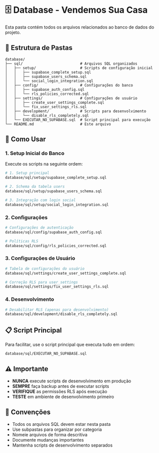 # 🗄️ Database - Vendemos Sua Casa

Esta pasta contém todos os arquivos relacionados ao banco de dados do projeto.

## 📁 Estrutura de Pastas

```
database/
├── sql/                          # Arquivos SQL organizados
│   ├── setup/                    # Scripts de configuração inicial
│   │   ├── supabase_complete_setup.sql
│   │   ├── supabase_users_schema.sql
│   │   └── social_login_integration.sql
│   ├── config/                   # Configurações do banco
│   │   ├── supabase_auth_config.sql
│   │   └── rls_policies_corrected.sql
│   ├── settings/                 # Configurações de usuário
│   │   ├── create_user_settings_complete.sql
│   │   └── fix_user_settings_rls.sql
│   ├── development/              # Scripts para desenvolvimento
│   │   └── disable_rls_completely.sql
│   └── EXECUTAR_NO_SUPABASE.sql  # Script principal para execução
└── README.md                     # Este arquivo
```

## 🚀 Como Usar

### 1. Setup Inicial do Banco
Execute os scripts na seguinte ordem:

```bash
# 1. Setup principal
database/sql/setup/supabase_complete_setup.sql

# 2. Schema da tabela users
database/sql/setup/supabase_users_schema.sql

# 3. Integração com login social
database/sql/setup/social_login_integration.sql
```

### 2. Configurações
```bash
# Configurações de autenticação
database/sql/config/supabase_auth_config.sql

# Políticas RLS
database/sql/config/rls_policies_corrected.sql
```

### 3. Configurações de Usuário
```bash
# Tabela de configurações do usuário
database/sql/settings/create_user_settings_complete.sql

# Correção RLS para user_settings
database/sql/settings/fix_user_settings_rls.sql
```

### 4. Desenvolvimento
```bash
# Desabilitar RLS (apenas para desenvolvimento)
database/sql/development/disable_rls_completely.sql
```

## 📋 Script Principal

Para facilitar, use o script principal que executa tudo em ordem:

```bash
database/sql/EXECUTAR_NO_SUPABASE.sql
```

## ⚠️ Importante

- **NUNCA** execute scripts de desenvolvimento em produção
- **SEMPRE** faça backup antes de executar scripts
- **VERIFIQUE** as permissões RLS após execução
- **TESTE** em ambiente de desenvolvimento primeiro

## 🔧 Convenções

- Todos os arquivos SQL devem estar nesta pasta
- Use subpastas para organizar por categoria
- Nomeie arquivos de forma descritiva
- Documente mudanças importantes
- Mantenha scripts de desenvolvimento separados
